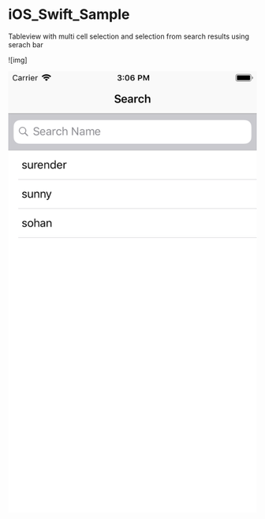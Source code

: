 # iOS_Swift_Sample


Tableview with multi cell selection and selection from search results using serach bar

![img]

![alt text](https://raw.githubusercontent.com/Mprogrammer2020/iOS_Swift_Sample/master/Simulator%20Screen%20Shot%20-%20iPhone%208%20-%202019-08-21%20at%2015.06.11.png)
